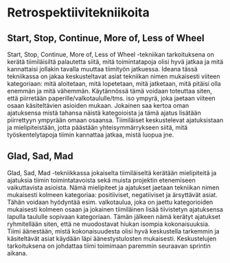 # Retrospektiivitekniikoita
## Start, Stop, Continue, More of, Less of Wheel
Start, Stop, Continue, More of, Less of Wheel -tekniikan tarkoituksena on kerätä tiimiläisiltä palautetta siitä, mitä toimintatapoja olisi hyvä jatkaa ja mitä kannattaisi jollakin tavalla muuttaa tiimityön jatkuessa. Ideana tässä tekniikassa on jakaa keskusteltavat asiat tekniikan nimen mukaisesti viiteen kategoriaan: mitä aloitetaan, mitä lopetetaan, mitä jatketaan, mitä pitäisi olla enemmän ja mitä vähemmän. Käytännössä tämä voidaan toteuttaa siten, että piirretään paperille/valkotaululle/tms. iso ympyrä, joka jaetaan viiteen osaan käsiteltävien asioiden mukaan. Jokainen saa kertoa oman ajatuksensa mistä tahansa näistä kategoioista ja tämä ajatus lisätään piirrettyyn ympyrään omaan osaansa. Tiimiläiset keskustelevat ajatuksistaan ja mielipiteistään, jotta päästään yhteisymmärrykseen siitä, mitä työskentelytapoja tiimin kannattaa jatkaa, mistä luopua jne.  
## Glad, Sad, Mad
Glad, Sad, Mad -tekniikkassa jokaiselta tiimiläiseltä kerätään mielipiteitä ja ajatuksia tiimin toimintatavoista sekä muista projektin etenemiseen vaikuttavista asioista. Nämä mielipiteet ja ajatukset jaetaan tekniikan nimen mukaisesti kolmeen kategoriaa: positiiviset, negatiiviset ja ärsyttävät asiat. Tähän voidaan hyödyntää esim. valkotaulua, joka on jaettu kategorioiden mukaisesti kolmeen osaan ja jokainen tiimiläinen lisää tiivistetyn ajatuksensa lapulla taululle sopivaan kategoriaan. Tämän jälkeen nämä kerätyt ajatukset ryhmitellään siten, että ne muodostavat hiukan isompia kokonaisuuksia. Tiimi äänestään, mistä kokonaisuudesta olisi hyvä keskustella tarkemmin ja käsiteltävät asiat käydään läpi äänestystulosten mukaisesti. Keskustelujen tarkoituksena on johdattaa tiimi toimimaan paremmin seuraavan sprintin aikana.
